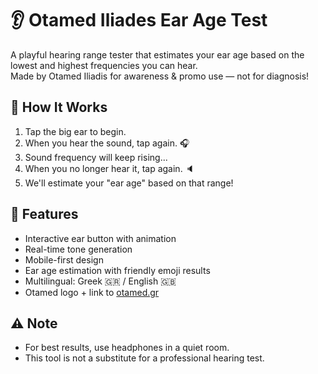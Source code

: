 # 👂 Otamed Iliades Ear Age Test

A playful hearing range tester that estimates your ear age based on the lowest and highest frequencies you can hear.  
Made by Otamed Iliadis for awareness & promo use — not for diagnosis!

## 🔧 How It Works
1. Tap the big ear to begin.
2. When you hear the sound, tap again. 🎧
3. Sound frequency will keep rising...
4. When you no longer hear it, tap again. 🔈
5. We'll estimate your "ear age" based on that range!

## 🎯 Features
- Interactive ear button with animation
- Real-time tone generation
- Mobile-first design
- Ear age estimation with friendly emoji results
- Multilingual: Greek 🇬🇷 / English 🇬🇧
- Otamed logo + link to [otamed.gr](https://otamed.gr)

## ⚠️ Note
- For best results, use headphones in a quiet room.
- This tool is not a substitute for a professional hearing test.
